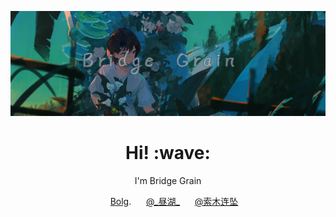 [![ZhouHu](https://github.com/qiaoliangXgamemode/qiaoliangXgamemode/blob/main/bg.jpg?raw=true)]()
<h1 align='center'> Hi! :wave:</h1>
<p align='center'>
I'm Bridge Grain
</p>

<p align='center'>
  <img src="https://gitpor.cn/favicon.ico" width="16" height="16" style="border-radius: 100%;" />
  <a href="https://gitpor.cn">Bolg</a>.
  <img src="https://gitpor.cn/index/wyy.png" width="16" height="16" style="border-radius: 100%;" />
  <a href="https://music.163.com/#/user/home?id=547979848">@_昼湖_</a>
  <img src="https://gitpor.cn/index/bilibili.ico" width="16" height="16" style="border-radius: 1%;" />
<a href="https://space.bilibili.com/382421755">@索木连坠</a>

 </p>
<!--
**qiaoliangXgamemode/qiaoliangXgamemode** is a ✨ _special_ ✨ repository because its `README.md` (this file) appears on your GitHub profile.

Here are some ideas to get you started:

- 🔭 I’m currently working on ...
- 🌱 I’m currently learning ...
- 👯 I’m looking to collaborate on ...
- 🤔 I’m looking for help with ...
- 💬 Ask me about ...
- 📫 How to reach me: ...
- 😄 Pronouns: ...
- ⚡ Fun fact: ...
-->
